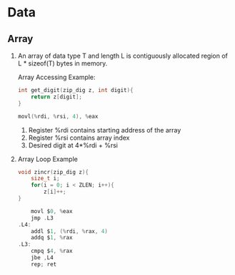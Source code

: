 # Data

## Array

1. An array of data type T and length L is contiguously allocated region of L * sizeof(T) bytes in memory.
    
    Array Accessing Example:
    
    ```c
    int get_digit(zip_dig z, int digit){
    	return z[digit];
    }
    
    movl(%rdi, %rsi, 4), %eax
    ```
    
    1. Register %rdi contains starting address of the array
    2. Register %rsi contains array index
    3. Desired  digit at 4*%rdi + %rsi
2. Array Loop Example
    
    ```c
    void zincr(zip_dig z){
    	size_t i;
    	for(i = 0; i < ZLEN; i++){
    		z[i]++;
    }
    
    	movl $0, %eax
    	jmp .L3
    .L4:
    	addl $1, (%rdi, %rax, 4)
    	addq $1, %rax
    .L3:
    	cmpq $4, %rax
    	jbe ,L4
    	rep; ret
    ```